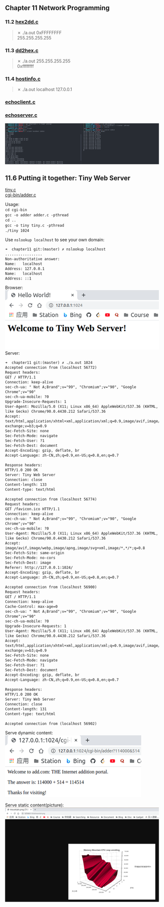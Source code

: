 ## Chapter 11 Network Programming  

### 11.2 [hex2dd.c](./hex2dd.c)  
> ✗ ./a.out 0xFFFFFFFF  
> 255.255.255.255
### 11.3 [dd2hex.c](./dd2hex.c)  
> ✗ ./a.out 255.255.255.255  
> 0xffffffff

### 11.4 [hostinfo.c](./hostinfo.c)
> ✗ ./a.out localhost
> 127.0.0.1

### [echoclient.c](./echoclient.c)
### [echoserver.c](./echoserver.c)
![](./CS.png)

## 11.6 Putting it together: Tiny Web Server   


[tiny.c](./tiny.c)  
[cgi-bin/adder.c](./cgi-bin/adder.c)  

Usage:  
`cd cgi-bin`  
`gcc -o adder adder.c -pthread`  
`cd ..`  
`gcc -o tiny tiny.c -pthread`  
`./tiny 1024`  

Use `nslookup localhost` to see your own domain:

```
➜  chapter11 git:(master) ✗ nslookup localhost
.................
Non-authoritative answer:
Name:   localhost
Address: 127.0.0.1
Name:   localhost
Address: ::1
```

Browser:  
![](./Success.png)  
Server:
```shell
➜  chapter11 git:(master) ✗ ./a.out 1024
Accepted connection from (localhost 56772)
Request headers:
GET / HTTP/1.1
Connection: keep-alive
sec-ch-ua: " Not A;Brand";v="99", "Chromium";v="90", "Google Chrome";v="90"
sec-ch-ua-mobile: ?0
Upgrade-Insecure-Requests: 1
User-Agent: Mozilla/5.0 (X11; Linux x86_64) AppleWebKit/537.36 (KHTML, like Gecko) Chrome/90.0.4430.212 Safari/537.36
Accept: text/html,application/xhtml+xml,application/xml;q=0.9,image/avif,image/webp,image/apng,*/*;q=0.8,application/signed-exchange;v=b3;q=0.9
Sec-Fetch-Site: none
Sec-Fetch-Mode: navigate
Sec-Fetch-User: ?1
Sec-Fetch-Dest: document
Accept-Encoding: gzip, deflate, br
Accept-Language: zh-CN,zh;q=0.9,en-US;q=0.8,en;q=0.7

Response headers:
HTTP/1.0 200 OK
Server: Tiny Web Server
Connection: close
Content-length: 133
Content-type: text/html

Accepted connection from (localhost 56774)
Request headers:
GET /favicon.ico HTTP/1.1
Connection: keep-alive
sec-ch-ua: " Not A;Brand";v="99", "Chromium";v="90", "Google Chrome";v="90"
sec-ch-ua-mobile: ?0
User-Agent: Mozilla/5.0 (X11; Linux x86_64) AppleWebKit/537.36 (KHTML, like Gecko) Chrome/90.0.4430.212 Safari/537.36
Accept: image/avif,image/webp,image/apng,image/svg+xml,image/*,*/*;q=0.8
Sec-Fetch-Site: same-origin
Sec-Fetch-Mode: no-cors
Sec-Fetch-Dest: image
Referer: http://127.0.0.1:1024/
Accept-Encoding: gzip, deflate, br
Accept-Language: zh-CN,zh;q=0.9,en-US;q=0.8,en;q=0.7

Accepted connection from (localhost 56900)
Request headers:
GET / HTTP/1.1
Connection: keep-alive
Cache-Control: max-age=0
sec-ch-ua: " Not A;Brand";v="99", "Chromium";v="90", "Google Chrome";v="90"
sec-ch-ua-mobile: ?0
Upgrade-Insecure-Requests: 1
User-Agent: Mozilla/5.0 (X11; Linux x86_64) AppleWebKit/537.36 (KHTML, like Gecko) Chrome/90.0.4430.212 Safari/537.36
Accept: text/html,application/xhtml+xml,application/xml;q=0.9,image/avif,image/webp,image/apng,*/*;q=0.8,application/signed-exchange;v=b3;q=0.9
Sec-Fetch-Site: none
Sec-Fetch-Mode: navigate
Sec-Fetch-User: ?1
Sec-Fetch-Dest: document
Accept-Encoding: gzip, deflate, br
Accept-Language: zh-CN,zh;q=0.9,en-US;q=0.8,en;q=0.7

Response headers:
HTTP/1.0 200 OK
Server: Tiny Web Server
Connection: close
Content-length: 131
Content-type: text/html

Accepted connection from (localhost 56902)
```

Serve dynamic content:  
![](./adder.png)

Serve static content(picture):  
![](./open_pic.png)  